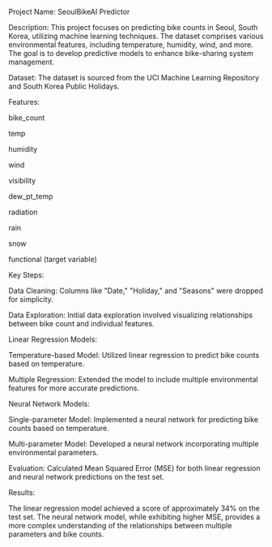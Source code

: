 Project Name: SeoulBikeAI Predictor

Description:
This project focuses on predicting bike counts in Seoul, South Korea, utilizing machine learning techniques. The dataset comprises various environmental features, including temperature, humidity, wind, and more. The goal is to develop predictive models to enhance bike-sharing system management.

Dataset:
The dataset is sourced from the UCI Machine Learning Repository and South Korea Public Holidays.

Features:

bike_count

temp

humidity

wind

visibility

dew_pt_temp

radiation

rain

snow

functional (target variable)


Key Steps:

Data Cleaning: Columns like "Date," "Holiday," and "Seasons" were dropped for simplicity.

Data Exploration: Initial data exploration involved visualizing relationships between bike count and individual features.

Linear Regression Models:

Temperature-based Model: Utilized linear regression to predict bike counts based on temperature.

Multiple Regression: Extended the model to include multiple environmental features for more accurate predictions.

Neural Network Models:

Single-parameter Model: Implemented a neural network for predicting bike counts based on temperature.

Multi-parameter Model: Developed a neural network incorporating multiple environmental parameters.

Evaluation: Calculated Mean Squared Error (MSE) for both linear regression and neural network predictions on the test set.

Results:

The linear regression model achieved a score of approximately 34% on the test set.
The neural network model, while exhibiting higher MSE, provides a more complex understanding of the relationships between multiple parameters and bike counts.

